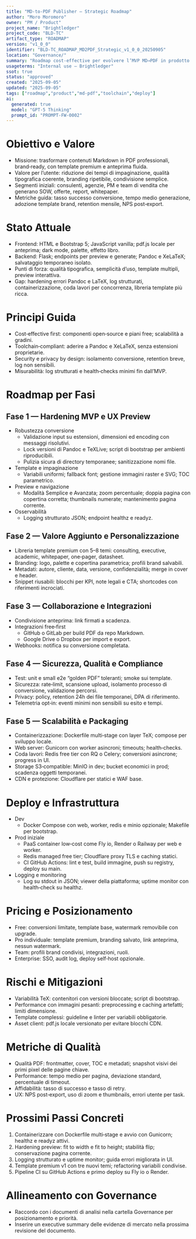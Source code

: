 ```yaml
---
title: "MD-to-PDF Publisher — Strategic Roadmap"
author: "Moro Moromoro"
owner: "PM / Product"
project_name: "Brightledger"
project_code: "BLD-TC"
artifact_type: "ROADMAP"
version: "v1_0_0"
identifier: "BLD-TC_ROADMAP_MD2PDF_Strategic_v1_0_0_20250905"
location: "Governance/"
summary: "Roadmap cost‑effective per evolvere l’MVP MD→PDF in prodotto professionale, robusto e valutabile dal mercato, con deployment e scalabilità graduale."
usageterms: "Internal use – Brightledger"
ssot: true
status: "approved"
created: "2025-09-05"
updated: "2025-09-05"
tags: ["roadmap","product","md-pdf","toolchain","deploy"]
ai:
  generated: true
  model: "GPT-5 Thinking"
  prompt_id: "PROMPT-FW-0002"
---
```


# Obiettivo e Valore

- Missione: trasformare contenuti Markdown in PDF professionali, brand‑ready, con template premium e anteprima fluida.
- Valore per l’utente: riduzione dei tempi di impaginazione, qualità tipografica coerente, branding ripetibile, condivisione semplice.
- Segmenti iniziali: consulenti, agenzie, PM e team di vendita che generano SOW, offerte, report, whitepaper.
- Metriche guida: tasso successo conversione, tempo medio generazione, adozione template brand, retention mensile, NPS post‑export.

# Stato Attuale

- Frontend: HTML e Bootstrap 5; JavaScript vanilla; pdf.js locale per anteprima; dark mode, palette, effetto libro.
- Backend: Flask; endpoints per preview e generate; Pandoc e XeLaTeX; salvataggio temporaneo isolato.
- Punti di forza: qualità tipografica, semplicità d’uso, template multipli, preview interattiva.
- Gap: hardening errori Pandoc e LaTeX, log strutturati, containerizzazione, coda lavori per concorrenza, libreria template più ricca.

# Principi Guida

- Cost‑effective first: componenti open‑source e piani free; scalabilità a gradini.
- Toolchain‑compliant: aderire a Pandoc e XeLaTeX, senza estensioni proprietarie.
- Security e privacy by design: isolamento conversione, retention breve, log non sensibili.
- Misurabilità: log strutturati e health‑checks minimi fin dall’MVP.

# Roadmap per Fasi

## Fase 1 — Hardening MVP e UX Preview

- Robustezza conversione
  - Validazione input su estensioni, dimensioni ed encoding con messaggi risolutivi.
  - Lock versioni di Pandoc e TeXLive; script di bootstrap per ambienti riproducibili.
  - Pulizia sicura di directory temporanee; sanitizzazione nomi file.
- Template e impaginazione
  - Variabili uniformi; fallback font; gestione immagini raster e SVG; TOC parametrico.
- Preview e navigazione
  - Modalità Semplice e Avanzata; zoom percentuale; doppia pagina con copertina corretta; thumbnails numerate; mantenimento pagina corrente.
- Osservabilità
  - Logging strutturato JSON; endpoint healthz e readyz.

## Fase 2 — Valore Aggiunto e Personalizzazione

- Libreria template premium con 5–8 temi: consulting, executive, academic, whitepaper, one‑pager, datasheet.
- Branding: logo, palette e copertina parametrica; profili brand salvabili.
- Metadati: autore, cliente, data, versione, confidenzialità; merge in cover e header.
- Snippet riusabili: blocchi per KPI, note legali e CTA; shortcodes con riferimenti incrociati.

## Fase 3 — Collaborazione e Integrazioni

- Condivisione anteprima: link firmati a scadenza.
- Integrazioni free‑first
  - GitHub o GitLab per build PDF da repo Markdown.
  - Google Drive o Dropbox per import e export.
- Webhooks: notifica su conversione completata.

## Fase 4 — Sicurezza, Qualità e Compliance

- Test: unit e small e2e “golden PDF” toleranti; smoke sui template.
- Sicurezza: rate‑limit, scansione upload, isolamento processo di conversione, validazione percorsi.
- Privacy: policy, retention 24h dei file temporanei, DPA di riferimento.
- Telemetria opt‑in: eventi minimi non sensibili su esito e tempi.

## Fase 5 — Scalabilità e Packaging

- Containerizzazione: Dockerfile multi‑stage con layer TeX; compose per sviluppo locale.
- Web server: Gunicorn con worker asincroni; timeouts; health‑checks.
- Coda lavori: Redis free tier con RQ o Celery; conversioni asincrone; progress in UI.
- Storage S3‑compatible: MinIO in dev; bucket economici in prod; scadenza oggetti temporanei.
- CDN e protezione: Cloudflare per statici e WAF base.

# Deploy e Infrastruttura

- Dev
  - Docker Compose con web, worker, redis e minio opzionale; Makefile per bootstrap.
- Prod iniziale
  - PaaS container low‑cost come Fly io, Render o Railway per web e worker.
  - Redis managed free tier; Cloudflare proxy TLS e caching statici.
  - CI GitHub Actions: lint e test, build immagine, push su registry, deploy su main.
- Logging e monitoring
  - Log su stdout in JSON; viewer della piattaforma; uptime monitor con health‑check su healthz.

# Pricing e Posizionamento

- Free: conversioni limitate, template base, watermark removibile con upgrade.
- Pro individuale: template premium, branding salvato, link anteprima, nessun watermark.
- Team: profili brand condivisi, integrazioni, ruoli.
- Enterprise: SSO, audit log, deploy self‑host opzionale.

# Rischi e Mitigazioni

- Variabilità TeX: contenitori con versioni bloccate; script di bootstrap.
- Performance con immagini pesanti: preprocessing e caching artefatti; limiti dimensione.
- Template complessi: guideline e linter per variabili obbligatorie.
- Asset client: pdf.js locale versionato per evitare blocchi CDN.

# Metriche di Qualità

- Qualità PDF: frontmatter, cover, TOC e metadati; snapshot visivi dei primi pixel delle pagine chiave.
- Performance: tempo medio per pagina, deviazione standard, percentuale di timeout.
- Affidabilità: tasso di successo e tasso di retry.
- UX: NPS post‑export, uso di zoom e thumbnails, errori utente per task.

# Prossimi Passi Concreti

1. Containerizzare con Dockerfile multi‑stage e avvio con Gunicorn; healthz e readyz attivi.
2. Hardening preview: fit to width e fit to height; stabilità flip; conservazione pagina corrente.
3. Logging strutturato e uptime monitor; guida errori migliorata in UI.
4. Template premium v1 con tre nuovi temi; refactoring variabili condivise.
5. Pipeline CI su GitHub Actions e primo deploy su Fly io o Render.

# Allineamento con Governance

- Raccordo con i documenti di analisi nella cartella Governance per posizionamento e priorità.
- Inserire un executive summary delle evidenze di mercato nella prossima revisione del documento.

